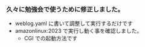 
### 久々に勉強会で使うために修正しました。

- weblog.yaml に書いて調整して実行するだけです
- amazonlinux:2023 で実行し動く事を確認しました。
  - CGI での起動方法です
